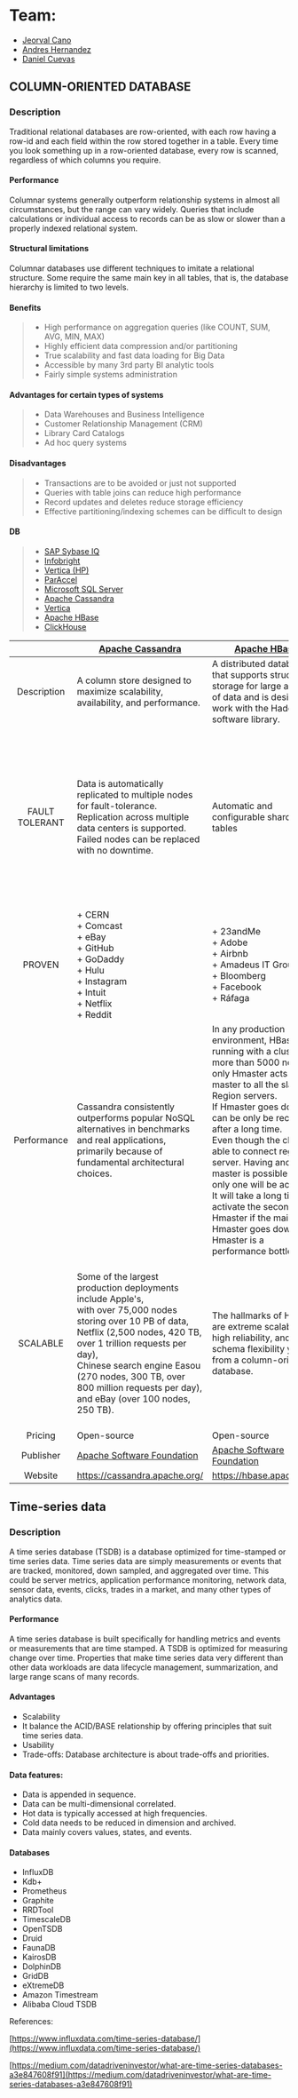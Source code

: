 
# Team:
 - [Jeorval Cano](https://github.com/JeorvalCM)
 - [Andres Hernandez](https://github.com/AndresHdez2000)
 - [Daniel Cuevas](https://github.com/DanielDCM212)

## COLUMN-ORIENTED DATABASE

### Description

Traditional relational databases are row-oriented, with each row having a row-id and each field within the row stored together in a table. 
Every time you look something up in a row-oriented database, every row is scanned, regardless of which columns you require. 


#### Performance

Columnar systems generally outperform relationship systems in almost all circumstances, but the range can vary widely. Queries that include calculations or individual access to records can be as slow or slower than a properly indexed relational system.

#### Structural limitations
Columnar databases use different techniques to imitate a relational structure. Some require the same main key in all tables, that is, the database hierarchy is limited to two levels. 



#### Benefits
> + High performance on aggregation queries (like COUNT, SUM, AVG, MIN, MAX)  
> + Highly efficient data compression and/or partitioning  
> + True scalability and fast data loading for Big Data  
> + Accessible by many 3rd party BI analytic tools  
> + Fairly simple systems administration

#### Advantages for certain types of systems
> + Data Warehouses and Business Intelligence  
> + Customer Relationship Management (CRM)  
> + Library Card Catalogs  
> + Ad hoc query systems

#### Disadvantages
> + Transactions are to be avoided or just not supported
> + Queries with table joins can reduce high performance 
> + Record updates and deletes reduce storage efficiency 
> + Effective partitioning/indexing schemes can be difficult to design



#### DB
> + [SAP Sybase IQ](https://www.sap.com/index.html)
> + [Infobright](http://www.ignitetech.com/solutions/information-technology/infobrightdb)
> + [Vertica (HP)](https://www.vertica.com/)
> + [ParAccel](https://www.actian.com/)
> + [Microsoft SQL Server](https://www.microsoft.com/)
> + [Apache Cassandra](https://cassandra.apache.org/)
> + [Vertica](https://www.vertica.com/)
> + [Apache HBase](https://hbase.apache.org/)
> + [ClickHouse](https://clickhouse.tech/)

|                	| [Apache Cassandra](https://cassandra.apache.org/)                                                                                                                                                                                                                                                            	| [Apache HBase](https://hbase.apache.org/)                                                                                                                                                                                                                                                                                                                                                                                                                                                       	| [ClickHouse](https://clickhouse.tech/)                                                                                                                                                                                                                                                                                                                      	|
|:--------------:	|--------------------------------------------------------------------------------------------------------------------------------------------------------------------------------------------------------------------------------------------------------------------------------------------------------------	|-------------------------------------------------------------------------------------------------------------------------------------------------------------------------------------------------------------------------------------------------------------------------------------------------------------------------------------------------------------------------------------------------------------------------------------------------------------------------------------------------	|-------------------------------------------------------------------------------------------------------------------------------------------------------------------------------------------------------------------------------------------------------------------------------------------------------------------------------------------------------------	|
| Description    	| A column store designed to maximize scalability, availability, and performance.                                                                                                                                                                                                                              	| A distributed database that supports structured storage for large amounts of data and is designed to work with the Hadoop software library.                                                                                                                                                                                                                                                                                                                                                     	| A fault tolerant DBMS that supports real time generation of analytical data and SQL queries.                                                                                                                                                                                                                                                                	|
| FAULT TOLERANT 	| Data is automatically replicated to multiple nodes for fault-tolerance.<br>Replication across multiple data centers is supported. Failed nodes can be replaced with no downtime.                                                                                                                             	| Automatic and configurable sharding of tables                                                                                                                                                                                                                                                                                                                                                                                                                                                   	| ClickHouse supports multi-master asynchronous replication and can be deployed across multiple datacenters.<br>All nodes are equal, which allows avoiding having single points of failure.<br>Downtime of a single node or the whole datacenter won't affect the system's availability for both reads and writes.                                            	|
| PROVEN         	| + CERN<br>+ Comcast<br>+ eBay<br>+ GitHub<br>+ GoDaddy<br>+ Hulu<br>+ Instagram<br>+ Intuit<br>+ Netflix<br>+ Reddit                                                                                                                                                                                         	| + 23andMe<br>+ Adobe<br>+ Airbnb<br>+ Amadeus IT Group<br>+ Bloomberg<br>+ Facebook<br>+ Ráfaga                                                                                                                                                                                                                                                                                                                                                                                                 	| + Spotify<br>+ Geniee<br>+ ContentSquare<br>+ Cloudflare                                                                                                                                                                                                                                                                                                    	|
| Performance    	| Cassandra consistently outperforms popular NoSQL alternatives in benchmarks and real applications,<br>primarily because of fundamental architectural choices.                                                                                                                                                	| In any production environment, HBase is running with a cluster of more than 5000 nodes, only Hmaster acts as the master to all the slaves Region servers.<br>If Hmaster goes down, it can be only be recovered after a long time.<br>Even though the client is able to connect region server. Having another master is possible but only one will be active.<br>It will take a long time to activate the second Hmaster if the main Hmaster goes down. So, Hmaster is a performance bottleneck. 	| ClickHouse uses all available hardware to its full potential to process each query as fast as possible.<br>Peak processing performance for a single query stands at more than 2 terabytes per second (after decompression, only used columns).<br>In distributed setup reads are automatically balanced among healthy replicas to avoid increasing latency. 	|
| SCALABLE       	| Some of the largest production deployments include Apple's,<br>with over 75,000 nodes storing over 10 PB of data, Netflix (2,500 nodes, 420 TB, over 1 trillion requests per day),<br>Chinese search engine Easou (270 nodes, 300 TB, over 800 million requests per day), and eBay (over 100 nodes, 250 TB). 	| The hallmarks of HBase are extreme scalability , high reliability, and the schema flexibility you get from a column-oriented database.                                                                                                                                                                                                                                                                                                                                                          	| ClickHouse scales well both vertically and horizontally.<br>ClickHouse is easily adaptable to perform either on a cluster with hundreds or thousands of nodes or on a single server or even on a tiny virtual machine.<br>Currently, there are installations with more multiple trillion rows or hundreds of terabytes of data per single node.             	|
| Pricing | Open-source | Open-source | Open-source |
| Publisher | [Apache Software Foundation](https://www.apache.org/) | [Apache Software Foundation](https://www.apache.org/) | [ClickHouse](https://clickhouse.tech/) |
| Website | https://cassandra.apache.org/ | https://hbase.apache.org/ | https://clickhouse.tech/ |

## Time-series data

### Description

A time series database (TSDB) is a database optimized for time-stamped or time series data. Time series data are simply measurements or events that are tracked, monitored, down sampled, and aggregated over time. This could be server metrics, application performance monitoring, network data, sensor data, events, clicks, trades in a market, and many other types of analytics data.

#### Performance

A time series database is built specifically for handling metrics and events or measurements that are time stamped. A TSDB is optimized for measuring change over time. Properties that make time series data very different than other data workloads are data lifecycle management, summarization, and large range scans of many records.

#### Advantages

- Scalability
- It balance the ACID/BASE relationship by offering principles that suit time series data.
- Usability
- Trade-offs: Database architecture is about trade-offs and priorities.

#### Data features:

- Data is appended in sequence.
- Data can be multi-dimensional correlated.
- Hot data is typically accessed at high frequencies.
- Cold data needs to be reduced in dimension and archived.
- Data mainly covers values, states, and events.

#### Databases

 - InfluxDB
 - Kdb+
 - Prometheus
 - Graphite
 - RRDTool
 - TimescaleDB
 - OpenTSDB
 - Druid
 - FaunaDB
 - KairosDB
 - DolphinDB
 - GridDB
 - eXtremeDB
 - Amazon Timestream
 - Alibaba Cloud TSDB

References:

[https://www.influxdata.com/time-series-database/](https://www.influxdata.com/time-series-database/)

[https://medium.com/datadriveninvestor/what-are-time-series-databases-a3e847608f91](https://medium.com/datadriveninvestor/what-are-time-series-databases-a3e847608f91)
<!--stackedit_data:
eyJoaXN0b3J5IjpbMTQyMjIyNjA0OCwtODE2NjMwNTE5LDM0Mz
M3Njc1OCwtNzUxODI5ODIwLC05MjAxMTYwMTQsNTI4MTEyNTQ4
LC0xMjY1MjY3ODQwLC02ODQ2NDg4OTAsMTYxNDI3NTczMiwxMD
A3NDM3OTgwLDIwNTIzMzcwNjcsMjA2Mzc5NjYzXX0=
-->
